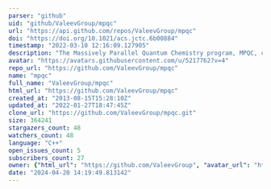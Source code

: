 ```yaml
---
parser: "github"
uid: "github/ValeevGroup/mpqc"
url: "https://api.github.com/repos/ValeevGroup/mpqc"
doi: "https://doi.org/10.1021/acs.jctc.6b00884"
timestamp: "2022-03-10 12:16:09.127905"
description: "The Massively Parallel Quantum Chemistry program, MPQC, computes properties of atoms and molecules from first principles using the time independent Schrödinger equation."
avatar: "https://avatars.githubusercontent.com/u/5217762?v=4"
repo_url: "https://github.com/ValeevGroup/mpqc"
name: "mpqc"
full_name: "ValeevGroup/mpqc"
html_url: "https://github.com/ValeevGroup/mpqc"
created_at: "2013-08-15T15:28:10Z"
updated_at: "2022-01-27T18:47:45Z"
clone_url: "https://github.com/ValeevGroup/mpqc.git"
size: 364241
stargazers_count: 48
watchers_count: 48
language: "C++"
open_issues_count: 5
subscribers_count: 27
owner: {"html_url": "https://github.com/ValeevGroup", "avatar_url": "https://avatars.githubusercontent.com/u/5217762?v=4", "login": "ValeevGroup", "type": "Organization"}
date: "2024-04-20 14:19:49.813142"
---
```

